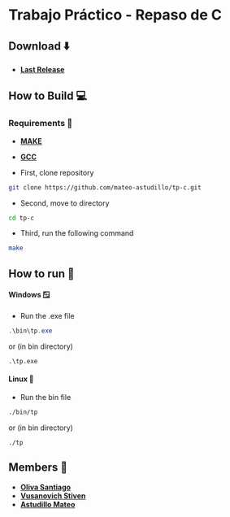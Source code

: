 # Trabajo Práctico - Repaso de C 

## Download ⬇️
- [**Last Release**](https://github.com/mateo-astudillo/tp-c/releases/tag/v1.0.0)

## How to Build 💻

### Requirements 🔧
- [**MAKE**](https://cmake.org/install/)
- [**GCC**](https://gcc.gnu.org/install/)

- First, clone repository
```sh
git clone https://github.com/mateo-astudillo/tp-c.git
```
- Second, move to directory
```sh
cd tp-c
```
- Third, run the following command
```sh
make
```

## How to run 🚀
#### Windows 🪟

- Run the .exe file
```powershell
.\bin\tp.exe
```
or (in bin directory)
```
.\tp.exe
```

#### Linux 🐧
- Run the bin file
```sh
./bin/tp
```
or (in bin directory)
```
./tp
```

## Members 👤
- [**Oliva Santiago**](https://github.com/MrPanda78)
- [**Vusanovich Stiven**](https://github.com/StivenCodess)
- [**Astudillo Mateo**](https://github.com/mateo-astudillo)
